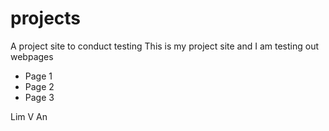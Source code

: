 # projects
A project site to conduct testing
This is my project site and I am testing out webpages
- Page 1
- Page 2
- Page 3 

Lim V An
